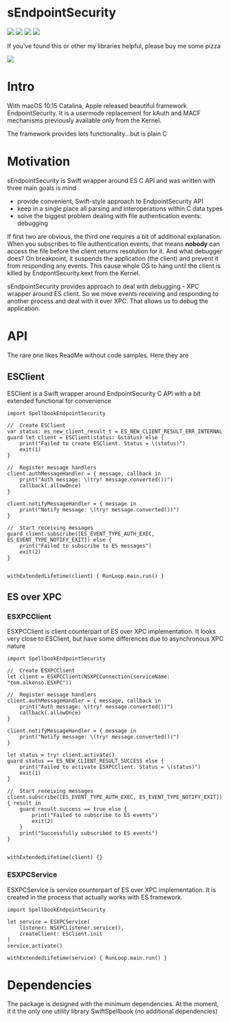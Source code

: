 # sEndpointSecurity

<p>
  <img src="https://img.shields.io/badge/swift-5.7 | 5.8 | 5.9-orange" />
  <img src="https://img.shields.io/badge/platforms-macOS 11.0-freshgreen" />
  <img src="https://img.shields.io/badge/Xcode-14 | 15-blue" />
  <img src="https://github.com/Alkenso/sEndpointSecurity/actions/workflows/main.yml/badge.svg" />
</p>

If you've found this or other my libraries helpful, please buy me some pizza

<a href="https://www.buymeacoffee.com/alkenso"><img src="https://img.buymeacoffee.com/button-api/?text=Buy me a pizza&emoji=🍕&slug=alkenso&button_colour=FFDD00&font_colour=000000&font_family=Cookie&outline_colour=000000&coffee_colour=ffffff" /></a>

# Intro
With macOS 10.15 Catalina, Apple released beautiful framework EndpointSecurity. It is a usermode replacement for kAuth and MACF mechanisms previously available only from the Kernel.

The framework provides lots functionality...but is plain C

# Motivation

sEndpointSecurity is Swift wrapper around ES C API and was written with three main goals is mind
- provide convenient, Swift-style approach to EndpointSecurity API
- keep in a single place all parsing and interoperations within C data types
- solve the biggest problem dealing with file authentication events: debugging

If first two are obvious, the third one requires a bit of additional explanation.
When you subscribes to file authentication events, that means **nobody** can access the file before the client returns resolution for it.
And what debugger does? On breakpoint, it suspends the application (the client) and prevent it from responding any events.
This cause whole OS to hang until the client is killed by EndpontSecurity.kext from the Kernel.

sEndpointSecurity provides approach to deal with debugging - XPC wrapper around ES client.
So we move events receiving and responding to another process and deal with it over XPC. That allows us to debug the application.

# API
The rare one likes ReadMe without code samples. Here they are

## ESClient

ESClient is a Swift wrapper around EndpointSecurity C API with a bit extended functional for convenience

```
import SpellbookEndpointSecurity

//  Create ESClient
var status: es_new_client_result_t = ES_NEW_CLIENT_RESULT_ERR_INTERNAL
guard let client = ESClient(status: &status) else {
    print("Failed to create ESClient. Status = \(status)")
    exit(1)
}

//  Register message handlers
client.authMessageHandler = { message, callback in
    print("Auth message: \(try! message.converted())")
    callback(.allowOnce)
}

client.notifyMessageHandler = { message in
    print("Notify message: \(try! message.converted())")
}

//  Start receiving messages
guard client.subscribe([ES_EVENT_TYPE_AUTH_EXEC, ES_EVENT_TYPE_NOTIFY_EXIT]) else {
    print("Failed to subscribe to ES messages")
    exit(2)
}


withExtendedLifetime(client) { RunLoop.main.run() }
```

## ES over XPC
### ESXPCClient
ESXPCClient is client counterpart of ES over XPC implementation. It looks very close to ESClient, but have some differences due to asynchronous XPC nature

```
import SpellbookEndpointSecurity

//  Create ESXPCClient
let client = ESXPCClient(NSXPCConnection(serviceName: "com.alkenso.ESXPC"))

//  Register message handlers
client.authMessageHandler = { message, callback in
    print("Auth message: \(try! message.converted())")
    callback(.allowOnce)
}

client.notifyMessageHandler = { message in
    print("Notify message: \(try! message.converted())")
}

let status = try! client.activate()
guard status == ES_NEW_CLIENT_RESULT_SUCCESS else {
    print("Failed to activate ESXPCClient. Status = \(status)")
    exit(1)
}

//  Start receiving messages
client.subscribe([ES_EVENT_TYPE_AUTH_EXEC, ES_EVENT_TYPE_NOTIFY_EXIT]) { result in
    guard result.success == true else {
        print("Failed to subscribe to ES events")
        exit(2)
    }
    print("Successfully subscribed to ES events")
}


withExtendedLifetime(client) {}
```

### ESXPCService
ESXPCService is service counterpart of ES over XPC implementation. It is created in the process that actually works with ES framework.

```
import SpellbookEndpointSecurity

let service = ESXPCService(
    listener: NSXPCListener.service(),
    createClient: ESClient.init
)
service.activate()

withExtendedLifetime(service) { RunLoop.main.run() }
```

# Dependencies
The package is designed with the minimum dependencies. At the moment, it it the only one utility library SwiftSpellbook (no additional dependencies)
